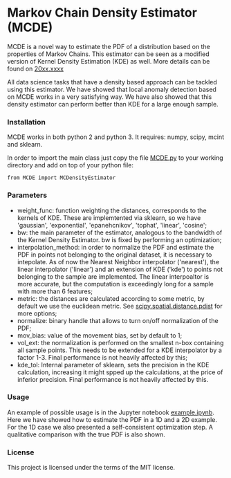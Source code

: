 # Markov Chain Density Estimator (MCDE)

MCDE is a novel way to estimate the PDF of a distribution based on the properties of Markov Chains. This estimator can be seen as a modified version of Kernel Density Estimation (KDE) as well. More details can be found on [20xx.xxxx](https://arxiv.org/)

All data science tasks that have a density based approach can be tackled using this estimator. We have showed that local anomaly detection based on MCDE works in a very satisfying way. We have also showed that this density estimator can perform better than KDE for a large enough sample.

### Installation

MCDE works in both python 2 and python 3. It requires: numpy, scipy, mcint and sklearn.

In order to import the main class just copy the file [MCDE.py](./MCDE.py) to your working directory and add on top of your python file:

```
from MCDE import MCDensityEstimator
```

### Parameters

 +  weight_func: function weighting the distances, corresponds to the kernels of KDE. These are implemtented via sklearn, so we have 'gaussian', 'exponential', 'epanehcnikov', 'tophat', 'linear', 'cosine';
 +  bw: the main parameter of the estimator, analogous to the bandwidth of the Kernel Density Estimator. bw is fixed by performing an optimization;
 +  interpolation_method: in order to normalize the PDF and estimate the PDF in points not belonging to the original dataset, it is necessary to intepolate. As of now the Nearest Neighbor interpolator ('nearest'), the linear interpolator ('linear') and an extension of KDE ('kde') to points not belonging to the sample are implemented. The linear interpoaltor is more accurate, but the computation is exceedingly long for a sample with more than 6 features;
 +  metric: the distances are calculated according to some metric, by default we use the euclidean metric. See [scipy.spatial.distance.pdist](https://docs.scipy.org/doc/scipy/reference/generated/scipy.spatial.distance.pdist.html) for more options;
 +  normalize: binary handle that allows to turn on/off normalization of the PDF;
 +  mov_bias: value of the movement bias, set by default to 1;
 +  vol_ext: the normalization is performed on the smallest n-box containing all sample points. This needs to be extended for a KDE interpolator by a factor 1-3. Final performance is not heavily affected by this;
 +  kde_tol: Internal parameter of sklearn, sets the precision in the KDE calculation, increasing it might spped up the calculations, at the price of inferior precision. Final performance is not heavily affected by this.



### Usage

An example of possible usage is in the Jupyter notebook [example.ipynb](./example.ipynb). 
Here we have showed how to estimate the PDF in a 1D and a 2D example. For the 1D case we also presented a self-consistent optimization step. A qualitative comparison with the true PDF is also shown.

### License

This project is licensed under the terms of the MIT license.
